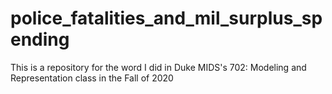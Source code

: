 # police_fatalities_and_mil_surplus_spending
This is a repository for the word I did in Duke MIDS's  702: Modeling and Representation class in the Fall of 2020
